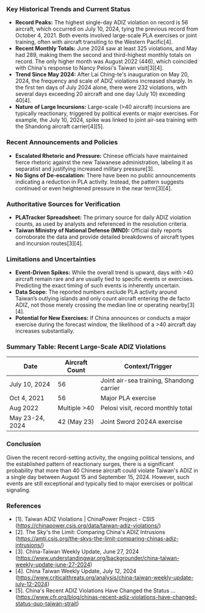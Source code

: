 ### Key Historical Trends and Current Status

- **Record Peaks:** The highest single-day ADIZ violation on record is 56 aircraft, which occurred on July 10, 2024, tying the previous record from October 4, 2021. Both events involved large-scale PLA exercises or joint training, often with aircraft transiting to the Western Pacific[4].
- **Recent Monthly Totals:** June 2024 saw at least 325 violations, and May had 289, making them the second and third-highest monthly totals on record. The only higher month was August 2022 (446), which coincided with China's response to Nancy Pelosi's Taiwan visit[3][4].
- **Trend Since May 2024:** After Lai Ching-te's inauguration on May 20, 2024, the frequency and scale of ADIZ violations increased sharply. In the first ten days of July 2024 alone, there were 232 violations, with several days exceeding 20 aircraft and one day (July 10) exceeding 40[4].
- **Nature of Large Incursions:** Large-scale (>40 aircraft) incursions are typically reactionary, triggered by political events or major exercises. For example, the July 10, 2024, spike was linked to joint air-sea training with the Shandong aircraft carrier[4][5].

### Recent Announcements and Policies

- **Escalated Rhetoric and Pressure:** Chinese officials have maintained fierce rhetoric against the new Taiwanese administration, labeling it as separatist and justifying increased military pressure[3].
- **No Signs of De-escalation:** There have been no public announcements indicating a reduction in PLA activity. Instead, the pattern suggests continued or even heightened pressure in the near term[3][4].

### Authoritative Sources for Verification

- **PLATracker Spreadsheet:** The primary source for daily ADIZ violation counts, as used by analysts and referenced in the resolution criteria.
- **Taiwan Ministry of National Defense (MND):** Official daily reports corroborate the data and provide detailed breakdowns of aircraft types and incursion routes[3][4].

### Limitations and Uncertainties

- **Event-Driven Spikes:** While the overall trend is upward, days with >40 aircraft remain rare and are usually tied to specific events or exercises. Predicting the exact timing of such events is inherently uncertain.
- **Data Scope:** The reported numbers exclude PLA activity around Taiwan’s outlying islands and only count aircraft entering the de facto ADIZ, not those merely crossing the median line or operating nearby[3][4].
- **Potential for New Exercises:** If China announces or conducts a major exercise during the forecast window, the likelihood of a >40 aircraft day increases substantially.

### Summary Table: Recent Large-Scale ADIZ Violations

| Date           | Aircraft Count | Context/Trigger                        |
|----------------|---------------|----------------------------------------|
| July 10, 2024  | 56            | Joint air-sea training, Shandong carrier|
| Oct 4, 2021    | 56            | Major PLA exercise                     |
| Aug 2022       | Multiple >40  | Pelosi visit, record monthly total     |
| May 23-24, 2024| 42 (May 23)   | Joint Sword 2024A exercise             |

### Conclusion

Given the recent record-setting activity, the ongoing political tensions, and the established pattern of reactionary surges, there is a significant probability that more than 40 Chinese aircraft could violate Taiwan's ADIZ in a single day between August 15 and September 15, 2024. However, such events are still exceptional and typically tied to major exercises or political signaling.

### References

- [1]. Taiwan ADIZ Violations | ChinaPower Project - CSIS (https://chinapower.csis.org/data/taiwan-adiz-violations/)
- [2]. The Sky's the Limit: Comparing China's ADIZ Intrusions (https://amti.csis.org/the-skys-the-limit-comparing-chinas-adiz-intrusions/)
- [3]. China-Taiwan Weekly Update, June 27, 2024 (https://www.understandingwar.org/backgrounder/china-taiwan-weekly-update-june-27-2024)
- [4]. China Taiwan Weekly Update, July 12, 2024 (https://www.criticalthreats.org/analysis/china-taiwan-weekly-update-july-12-2024)
- [5]. China's Recent ADIZ Violations Have Changed the Status ... (https://www.cfr.org/blog/chinas-recent-adiz-violations-have-changed-status-quo-taiwan-strait)